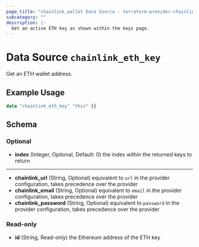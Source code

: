 ```yaml
---
page_title: "chainlink_wallet Data Source - terraform-provider-chainlink"
subcategory: ""
description: |-
  Get an active ETH key as shown within the keys page.
---
```


# Data Source `chainlink_eth_key`

Get an ETH wallet address.

## Example Usage

```terraform
data "chainlink_eth_key" "this" {}
```

## Schema

### Optional

- **index** (Integer, Optional, Default: 0) the index within the returned keys to return 

---
- **chainlink_url** (String, Optional) equivalent to `url` in the provider configuration, takes precedence over the provider
- **chainlink_email** (String, Optional) equivalent to `email` in the provider configuration, takes precedence over the provider
- **chainlink_password** (String, Optional) equivalent to `password` in the provider configuration, takes precedence over the provider

### Read-only

- **id** (String, Read-only) the Ethereum address of the ETH key
